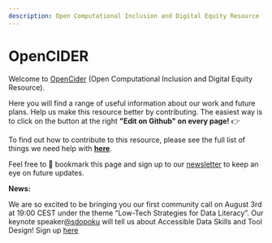 ```yaml
---
description: Open Computational Inclusion and Digital Equity Resource
---
```


# OpenCIDER

Welcome to [OpenCider](https://twitter.com/OpenCIDER) \(Open Computational Inclusion and Digital Equity Resource\). 

Here you will find a range of useful information about our work and future plans.  Help us make this resource better by contributing. The easiest way is to click on the button at the right **"Edit on Github" on every page!** 👉

To find out how to contribute to this resource, please see the full list of things we need help with [**here**](https://selgebali.gitbook.io/opencider/contact-us/get-involved).

Feel free to 📌 bookmark  this page and sign up to our [newsletter](https://buttondown.email/OpenCider) to keep an eye on future updates.

 **News:**



We are so excited to be bringing you our first community call on August 3rd at 19:00 CEST under the theme “Low-Tech Strategies for Data Literacy”. Our keynote speaker[@sdopoku](https://twitter.com/sdopoku) will tell us about Accessible Data Skills and Tool Design! Sign up [here](https://t.co/HV4x8QeAl4?amp=1)

